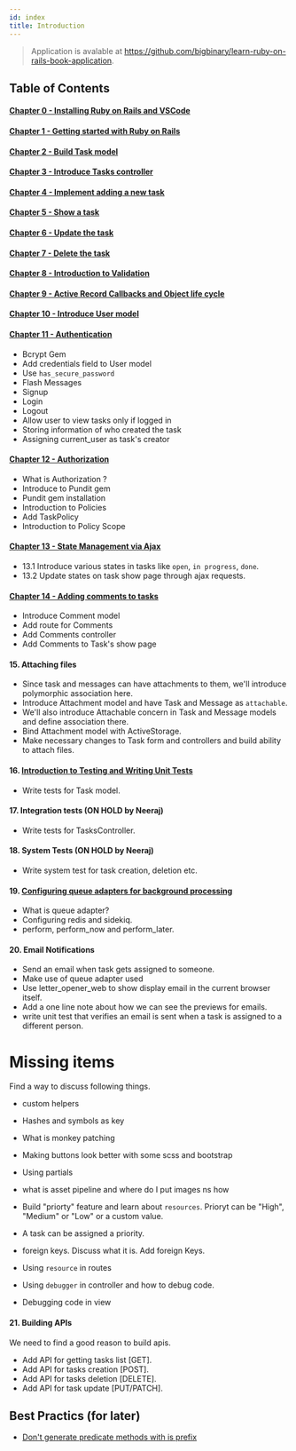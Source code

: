 ```yaml
---
id: index
title: Introduction
---
```

>Application is avalable at https://github.com/bigbinary/learn-ruby-on-rails-book-application.

## Table of Contents

#### [Chapter 0 - Installing Ruby on Rails and VSCode](./chapter_0)

#### [Chapter 1 - Getting started with Ruby on Rails](./chapter_1)

#### [Chapter 2 - Build Task model](./chapter_2)

#### [Chapter 3 - Introduce Tasks controller](./chapter_3)

#### [Chapter 4 - Implement adding a new task](./chapter_4)

#### [Chapter 5 - Show a task](./chapter_5)

#### [Chapter 6 - Update the task](./chapter_6)

#### [Chapter 7 - Delete the task](./chapter_7)

#### [Chapter 8 - Introduction to Validation](./chapter_8)

#### [Chapter 9 - Active Record Callbacks and Object life cycle](./chapter_9)

#### [Chapter 10 - Introduce User model](./chapter_10)


#### [Chapter 11 - Authentication](./chapter_11)
- Bcrypt Gem
- Add credentials field to User model
- Use `has_secure_password`
- Flash Messages
- Signup
- Login
- Logout
- Allow user to view tasks only if logged in
- Storing information of who created the task
- Assigning current_user as task's creator

#### [Chapter 12 - Authorization](./chapter_12)
- What is Authorization ?
- Introduce to Pundit gem
- Pundit gem installation
- Introduction to Policies
- Add TaskPolicy
- Introduction to Policy Scope

#### [Chapter 13 - State Management via Ajax](./chapter_13)
- 13.1 Introduce various states in tasks like `open`, `in progress`, `done`.
- 13.2 Update states on task show page through ajax requests.

#### [Chapter 14 - Adding comments to tasks](./chapter_14)
- Introduce Comment model
- Add route for Comments
- Add Comments controller
- Add Comments to Task's show page

#### 15. Attaching files
- Since task and messages can have attachments to them, we'll introduce polymorphic association here.
- Introduce Attachment model and have Task and Message as `attachable`.
- We'll also introduce Attachable concern in Task and Message models and define association there.
- Bind Attachment model with ActiveStorage.
- Make necessary changes to Task form and controllers and build ability to attach files.

#### 16. [Introduction to Testing and Writing Unit Tests](./chapter_16)
- Write tests for Task model.

#### 17. Integration tests (ON HOLD by Neeraj)
- Write tests for TasksController.

#### 18. System Tests (ON HOLD by Neeraj)
- Write system test for task creation, deletion etc.

#### 19. [Configuring queue adapters for background processing](./chapter_19)
- What is queue adapter?
- Configuring redis and sidekiq.
- perform, perform_now and perform_later.

#### 20. Email Notifications
- Send an email when task gets assigned to someone.
- Make use of queue adapter used
- Use letter_opener_web to show display email in the current browser itself.
- Add a one line note about how we can see the previews for emails.
- write unit test that verifies an email is sent when a task is assigned to a different person.

Missing items
==============
Find a way to discuss following things.

- custom helpers

- Hashes and symbols as key

- What is monkey patching

- Making buttons look better with some scss and bootstrap

- Using partials

- what is asset pipeline and where do I put images ns how

- Build "priorty" feature and learn about `resources`. Prioryt can be "High", "Medium" or "Low" or a custom value.

- A task can be assigned a priority.

- foreign keys. Discuss what it is. Add foreign Keys.

- Using `resource` in routes

- Using `debugger` in controller and how to debug code.

- Debugging code in view


#### 21. Building APIs

We need to find a good reason to build apis.

- Add API for getting tasks list [GET].
- Add API for tasks creation [POST].
- Add API for tasks deletion [DELETE].
- Add API for task update [PUT/PATCH].



## Best Practics (for later)

- [Don't generate predicate methods with is prefix](https://github.com/bigbinary/aceinvoice-web/pull/2128)
